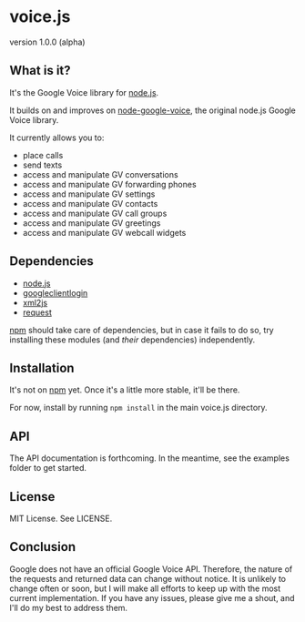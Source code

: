 voice.js 
========
version 1.0.0 (alpha)


## What is it?
It's the Google Voice library for [node.js](http://nodejs.org/).

It builds on and improves on [node-google-voice](https://github.com/amper5and/node-google-voice), the original node.js Google Voice library.

It currently allows you to:

* place calls
* send texts
* access and manipulate GV conversations
* access and manipulate GV forwarding phones
* access and manipulate GV settings
* access and manipulate GV contacts
* access and manipulate GV call groups
* access and manipulate GV greetings
* access and manipulate GV webcall widgets

## Dependencies

* [node.js](http://nodejs.org) 
* [googleclientlogin](https://github.com/Ajnasz/GoogleClientLogin)
* [xml2js](https://github.com/Leonidas-from-XIV/node-xml2js)
* [request](https://github.com/mikeal/request)

[npm](https://github.com/isaacs/npm) should take care of dependencies, but in case it fails to do so, try installing these modules (and *their* dependencies) independently.

## Installation
It's not on [npm](https://npmjs.org) yet. Once it's a little more stable, it'll be there.

For now, install by running `npm install` in the main voice.js directory. 

## API
The API documentation is forthcoming. In the meantime, see the examples folder to get started.

## License
MIT License. See LICENSE.

## Conclusion
Google does not have an official Google Voice API. Therefore, the nature of the requests and returned data can change without notice. It is unlikely to change often or soon, but I will make all efforts to keep up with the most current implementation. If you have any issues, please give me a shout, and I'll do my best to address them.